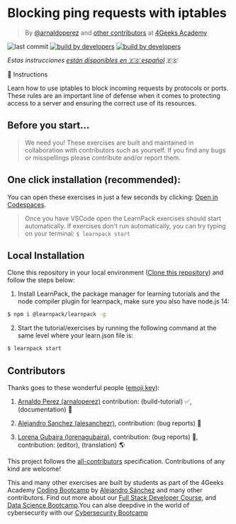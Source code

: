 <!-- hide -->
# Blocking ping requests with iptables

> By [@arnaldoperez](https://github.com/arnaldoperez) and [other contributors](https://github.com/4GeeksAcademy/installing-windows-on-virtual-machine/graphs/contributors) at [4Geeks Academy](https://4geeksacademy.co/)

![last commit](https://img.shields.io/github/last-commit/4GeeksAcademy/deploying-wordpress-debian)
[![build by developers](https://img.shields.io/badge/build_by-Developers-blue)](https://4geeks.com)
[![build by developers](https://img.shields.io/twitter/follow/4geeksacademy?style=social&logo=twitter)](https://twitter.com/4geeksacademy)

*Estas instrucciones [están disponibles en 🇪🇸 español](https://github.com/4GeeksAcademy/deploying-wordpress-debian/blob/master/README.es.md) :es:*
<!-- endhide -->

📝 Instructions

Learn how to use iptables to block incoming requests by protocols or ports. These rules are an important line of defense when it comes to protecting access to a server and ensuring the correct use of its resources.

<!-- hide -->
## Before you start...

> We need you! These exercises are built and maintained in collaboration with contributors such as yourself. If you find any bugs or misspellings please contribute and/or report them.

<!-- endhide -->

## One click installation (recommended):

You can open these exercises in just a few seconds by clicking: [Open in Codespaces](https://s.4geeks.com/start?repo=https://github.com/4GeeksAcademy/iptables-blocking-practice).

> Once you have VSCode open the LearnPack exercises should start automatically. If exercises don't run automatically, you can try typing on your terminal: `$ learnpack start`

## Local Installation

Clone this repository in your local environment ([Clone this repository](https://4geeks.com/how-to/github-clone-repository)) and follow the steps below:

1. Install LearnPack, the package manager for learning tutorials and the node compiler plugin for learnpack, make sure you also have node.js 14:

```bash
$ npm i @learnpack/learnpack -g
```

2. Start the tutorial/exercises by running the following command at the same level where your learn.json file is:

```bash
$ learnpack start
```

<!-- hide -->

## Contributors

Thanks goes to these wonderful people ([emoji key](https://github.com/kentcdodds/all-contributors#emoji-key)):

1. [Arnaldo Perez (arnaloperez)](https://github.com/arnaloperez) contribution: (build-tutorial) ✅, (documentation) 📖
  
2. [Alejandro Sanchez (alesanchezr)](https://github.com/alesanchezr),  contribution: (bug reports) 🐛

3. [Lorena Gubaira (lorenagubaira)](https://github.com/lorenagubaira), contribution: (bug reports) 🐛, contribution: (editor), (translation) 🌎

This project follows the [all-contributors](https://github.com/kentcdodds/all-contributors) specification. Contributions of any kind are welcome!

<!-- endhide -->

This and many other exercises are built by students as part of the 4Geeks Academy [Coding Bootcamp](https://4geeksacademy.com/us/coding-bootcamp) by [Alejandro Sánchez](https://twitter.com/alesanchezr) and many other contributors. Find out more about our [Full Stack Developer Course](https://4geeksacademy.com/us/coding-bootcamps/part-time-full-stack-developer), and  [Data Science Bootcamp](https://4geeksacademy.com/us/coding-bootcamps/datascience-machine-learning).You can alse deepdive in the world of cybersecurity with our [Cybersecurity Bootcamp](https://4geeksacademy.com/us/coding-bootcamps/cybersecurity)
<!-- endhide -->
